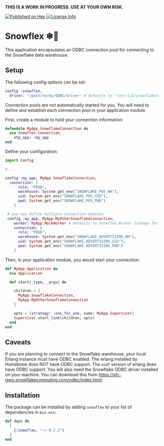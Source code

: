 **THIS IS A WORK IN PROGRESS. USE AT YOUR OWN RISK.**

[![Published on Hex](https://img.shields.io/hexpm/v/snowflex)](https://hex.pm/packages/snowflex)
[![License Info](https://img.shields.io/hexpm/l/snowflex)](https://github.com/pepsico-ecommerce/snowflex/blob/master/LICENSE)

# Snowflex ❄💪

This application encapsulates an ODBC connection pool for connecting to the Snowflake data warehouse.

## Setup

The following config options can be set:

```elixir
config :snowflex,
  driver: "/path/to/my/ODBC/driver" # defaults to "/usr/lib/snowflake/odbc/lib/libSnowflake.so"
```

Connection pools are not automatically started for you. You will need to define and establish each connection pool in your application module.

First, create a module to hold your connection information:

```elixir
defmodule MyApp.SnowflakeConnection do
  use Snowflex.Connection,
    otp_app: :my_app
end
```

Define your configuration:

```elixir
import Config

# ...

config :my_app, MyApp.SnowflakeConnection,
  connection: [
      role: "PROD",
      warehouse: System.get_env("SNOWFLAKE_POS_WH"),
      uid: System.get_env("SNOWFLAKE_POS_UID"),
      pwd: System.get_env("SNOWFLAKE_POS_PWD")
    ]

 # you may define multiple connection modules
 config :my_app, MyApp.MyOtherSnowflakeConnection,
    worker: MyApp.MockWorker # defaults to Snowflex.Worker (change for testing/development)
    connection: [
      role: "PROD",
      warehouse: System.get_env("SNOWFLAKE_ADVERTISING_WH"),
      uid: System.get_env("SNOWFLAKE_ADVERTISING_UID"),
      pwd: System.get_env("SNOWFLAKE_ADVERTISING_PWD")
    ]
```

Then, in your application module, you would start your connection:

```elixir
def MyApp.Application do
  use Application

  def start(_type, _args) do

    children = [
      MyApp.SnowflakeConnection,
      MyApp.MyOtherSnowflakeConnection
    ]

    opts = [strategy: :one_for_one, name: MyApp.Supervisor]
    Supervisor.start_link(children, opts)
  end
end
```

## Caveats

If you are planning to connect to the Snowflake warehouse, your local Erlang instance
must have ODBC enabled. The erlang installed by Homebrew does NOT have ODBC support. The `asdf`
version of erlang does have ODBC support. You will also need the Snowflake ODBC driver installed
on your machine. You can download this from https://sfc-repo.snowflakecomputing.com/odbc/index.html.

## Installation

The package can be installed by adding `snowflex` to your list of dependencies in `mix.exs`:

```elixir
def deps do
  [
    {:snowflex, "~> 0.2.2"}
  ]
end
```
